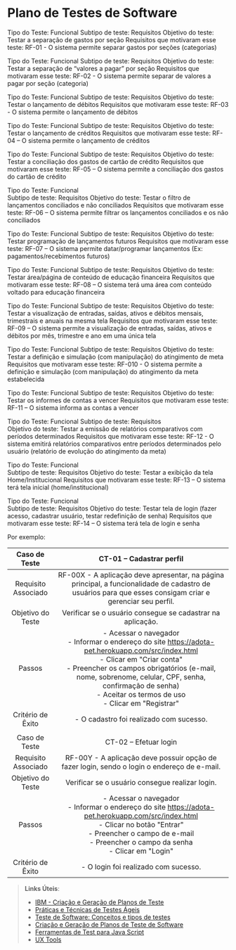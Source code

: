# Plano de Testes de Software

Tipo do Teste:	Funcional 
Subtipo de teste:	 Requisitos 
Objetivo do teste:	Testar a separação de gastos por seção 
Requisitos que motivaram esse teste:	RF-01 - O sistema permite separar gastos por seções (categorias) 
	
Tipo do Teste:	Funcional 
Subtipo de teste:	 Requisitos
Objetivo do teste:	Testar a separação de “valores a pagar” por seção 
Requisitos que motivaram esse teste:	 RF-02 - O sistema permite separar de valores a pagar por seção (categoria) 
	
Tipo do Teste:	 Funcional
Subtipo de teste:	 Requisitos
Objetivo do teste:	Testar o lançamento de débitos 
Requisitos que motivaram esse teste:	 RF-03 - O sistema permite o lançamento de débitos
	
Tipo do Teste:	 Funcional
Subtipo de teste:	 Requisitos 
Objetivo do teste:	Testar o lançamento de créditos 
Requisitos que motivaram esse teste:	 RF-04 – O sistema permite o lançamento de créditos  
	
Tipo do Teste:	 Funcional 
Subtipo de teste:	 Requisitos 
Objetivo do teste:	Testar a conciliação dos gastos de cartão de crédito 
Requisitos que motivaram esse teste:	 RF-05 – O sistema permite a conciliação dos gastos do cartão de crédito 
	
Tipo do Teste:	Funcional  
Subtipo de teste:	 Requisitos 
Objetivo do teste:	Testar o filtro de lançamentos conciliados e não conciliados 
Requisitos que motivaram esse teste:	 RF-06 – O sistema permite filtrar os lançamentos conciliados e os não conciliados 
	
	
Tipo do Teste:	Funcional 
Subtipo de teste:	 Requisitos
Objetivo do teste:	 Testar programação de lançamentos futuros
Requisitos que motivaram esse teste:	 RF-07 – O sistema permite datar/programar lançamentos (Ex: pagamentos/recebimentos futuros)
	
	
Tipo do Teste:	 Funcional
Subtipo de teste:	Requisitos 
Objetivo do teste:	 Testar área/página de conteúdo de educação financeira
Requisitos que motivaram esse teste:	 RF-08 – O sistema terá uma área com conteúdo voltado para educação financeira
	
Tipo do Teste:	 Funcional 
Subtipo de teste:	 Requisitos 
Objetivo do teste:	Testar a visualização de entradas, saídas, ativos e débitos mensais, trimestrais e anuais na mesma tela 
Requisitos que motivaram esse teste:	 RF-09 – O sistema permite a visualização de entradas, saídas, ativos e débitos por mês, trimestre e ano em uma única tela 
	
Tipo do Teste:	 Funcional 
Subtipo de teste:	 Requisitos 
Objetivo do teste:	 Testar a definição e simulação (com manipulação) do atingimento de meta 
Requisitos que motivaram esse teste:	RF-010 - O sistema permite a definição e simulação (com manipulação) do atingimento da meta estabelecida 
	
Tipo do Teste:	Funcional 
Subtipo de teste:	 Requisitos
Objetivo do teste:	 Testar os informes de contas a vencer
Requisitos que motivaram esse teste:	RF-11 – O sistema informa as contas a vencer 
	
Tipo do Teste:	 Funcional 
Subtipo de teste:	Requisitos  
Objetivo do teste:	 Testar a emissão de relatórios comparativos com períodos determinados
Requisitos que motivaram esse teste:	 RF-12 - O sistema emitirá relatórios comparativos entre períodos determinados pelo usuário (relatório de evolução do atingimento da meta)
	
Tipo do Teste:	Funcional  
Subtipo de teste:	 Requisitos
Objetivo do teste:	 Testar a exibição da tela Home/Institucional
Requisitos que motivaram esse teste:	 RF-13 – O sistema terá tela inicial (home/institucional)
 	
Tipo do Teste:	Funcional  
Subtipo de teste:	 Requisitos
Objetivo do teste:	Testar tela de login (fazer acesso, cadastrar usuário, testar redefinição de senha)
Requisitos que motivaram esse teste:	 RF-14 – O sistema terá tela de login e senha


Por exemplo:
 
| **Caso de Teste** 	| **CT-01 – Cadastrar perfil** 	|
|:---:	|:---:	|
|	Requisito Associado 	| RF-00X - A aplicação deve apresentar, na página principal, a funcionalidade de cadastro de usuários para que esses consigam criar e gerenciar seu perfil. |
| Objetivo do Teste 	| Verificar se o usuário consegue se cadastrar na aplicação. |
| Passos 	| - Acessar o navegador <br> - Informar o endereço do site https://adota-pet.herokuapp.com/src/index.html<br> - Clicar em "Criar conta" <br> - Preencher os campos obrigatórios (e-mail, nome, sobrenome, celular, CPF, senha, confirmação de senha) <br> - Aceitar os termos de uso <br> - Clicar em "Registrar" |
|Critério de Êxito | - O cadastro foi realizado com sucesso. |
|  	|  	|
| Caso de Teste 	| CT-02 – Efetuar login	|
|Requisito Associado | RF-00Y	- A aplicação deve possuir opção de fazer login, sendo o login o endereço de e-mail. |
| Objetivo do Teste 	| Verificar se o usuário consegue realizar login. |
| Passos 	| - Acessar o navegador <br> - Informar o endereço do site https://adota-pet.herokuapp.com/src/index.html<br> - Clicar no botão "Entrar" <br> - Preencher o campo de e-mail <br> - Preencher o campo da senha <br> - Clicar em "Login" |
|Critério de Êxito | - O login foi realizado com sucesso. |

 
> **Links Úteis**:
> - [IBM - Criação e Geração de Planos de Teste](https://www.ibm.com/developerworks/br/local/rational/criacao_geracao_planos_testes_software/index.html)
> - [Práticas e Técnicas de Testes Ágeis](http://assiste.serpro.gov.br/serproagil/Apresenta/slides.pdf)
> -  [Teste de Software: Conceitos e tipos de testes](https://blog.onedaytesting.com.br/teste-de-software/)
> - [Criação e Geração de Planos de Teste de Software](https://www.ibm.com/developerworks/br/local/rational/criacao_geracao_planos_testes_software/index.html)
> - [Ferramentas de Test para Java Script](https://geekflare.com/javascript-unit-testing/)
> - [UX Tools](https://uxdesign.cc/ux-user-research-and-user-testing-tools-2d339d379dc7)
